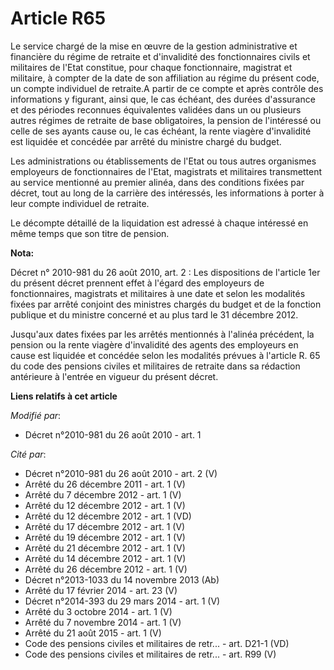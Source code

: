 # Article R65

Le service chargé de la mise en œuvre de la gestion administrative et financière du régime de retraite et d'invalidité des
fonctionnaires civils et militaires de l'Etat constitue, pour chaque fonctionnaire, magistrat et militaire, à compter de la
date de son affiliation au régime du présent code, un compte individuel de retraite.A partir de ce compte et après contrôle
des informations y figurant, ainsi que, le cas échéant, des durées d'assurance et des périodes reconnues équivalentes
validées dans un ou plusieurs autres régimes de retraite de base obligatoires, la pension de l'intéressé ou celle de ses
ayants cause ou, le cas échéant, la rente viagère d'invalidité est liquidée et concédée par arrêté du ministre chargé du
budget.

Les administrations ou établissements de l'Etat ou tous autres organismes employeurs de fonctionnaires de l'Etat, magistrats
et militaires transmettent au service mentionné au premier alinéa, dans des conditions fixées par décret, tout au long de la
carrière des intéressés, les informations à porter à leur compte individuel de retraite.

Le décompte détaillé de la liquidation est adressé à chaque intéressé en même temps que son titre de pension.

**Nota:**

Décret n° 2010-981 du 26 août 2010, art. 2 : Les dispositions de l'article 1er du présent décret prennent effet à l'égard des
employeurs de fonctionnaires, magistrats et militaires à une date et selon les modalités fixées par arrêté conjoint des
ministres chargés du budget et de la fonction publique et du ministre concerné et au plus tard le 31 décembre 2012. 

Jusqu'aux dates fixées par les arrêtés mentionnés à l'alinéa précédent, la pension ou la rente viagère d'invalidité des
agents des employeurs en cause est liquidée et concédée selon les modalités prévues à l'article R. 65 du code des pensions
civiles et militaires de retraite dans sa rédaction antérieure à l'entrée en vigueur du présent décret.

**Liens relatifs à cet article**

_Modifié par_:

  - Décret n°2010-981 du 26 août 2010 - art. 1

_Cité par_:

  - Décret n°2010-981 du 26 août 2010 - art. 2 (V)
  - Arrêté du 26 décembre 2011 - art. 1 (V)
  - Arrêté du 7 décembre 2012 - art. 1 (V)
  - Arrêté du 12 décembre 2012 - art. 1 (V)
  - Arrêté du 12 décembre 2012 - art. 1 (VD)
  - Arrêté du 17 décembre 2012 - art. 1 (V)
  - Arrêté du 19 décembre 2012 - art. 1 (V)
  - Arrêté du 21 décembre 2012 - art. 1 (V)
  - Arrêté du 14 décembre 2012 - art. 1 (V)
  - Arrêté du 26 décembre 2012 - art. 1 (V)
  - Décret n°2013-1033 du 14 novembre 2013 (Ab)
  - Arrêté du 17 février 2014 - art. 23 (V)
  - Décret n°2014-393 du 29 mars 2014 - art. 1 (V)
  - Arrêté du 3 octobre 2014 - art. 1 (V)
  - Arrêté du 7 novembre 2014 - art. 1 (V)
  - Arrêté du 21 août 2015 - art. 1 (V)
  - Code des pensions civiles et militaires de retr... - art. D21-1 (VD)
  - Code des pensions civiles et militaires de retr... - art. R99 (V)
